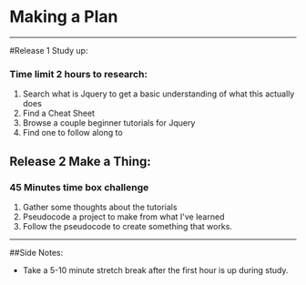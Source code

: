 # Making a Plan
-----------------------
#Release 1 Study up:

### Time limit 2 hours to research:
1. Search what is Jquery to get a basic understanding of what this actually does
2. Find a Cheat Sheet
3. Browse a couple beginner tutorials for Jquery
4. Find one to follow along to


## Release 2 Make a Thing:
### 45 Minutes time box challenge

1. Gather some thoughts about the tutorials  
2. Pseudocode a project to make from what I've learned
3. Follow the pseudocode to create something that works.
----------------------------------------------

##Side Notes:
- Take a 5-10 minute stretch break after the first hour is up during study.

